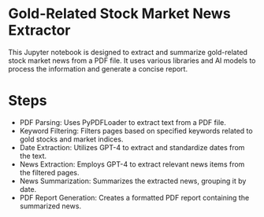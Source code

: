 # Gold-Related Stock Market News Extractor
This Jupyter notebook is designed to extract and summarize gold-related stock market news from a PDF file. It uses various libraries and AI models to process the information and generate a concise report.

# Steps
- PDF Parsing: Uses PyPDFLoader to extract text from a PDF file.
- Keyword Filtering: Filters pages based on specified keywords related to gold stocks and market indices.
- Date Extraction: Utilizes GPT-4 to extract and standardize dates from the text.
- News Extraction: Employs GPT-4 to extract relevant news items from the filtered pages.
- News Summarization: Summarizes the extracted news, grouping it by date.
- PDF Report Generation: Creates a formatted PDF report containing the summarized news.